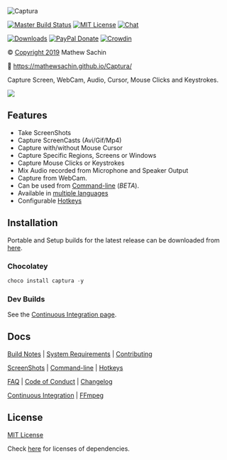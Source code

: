 ![Captura](https://mathewsachin.github.io/Captura/assets/Banner.png)

[![Master Build Status](https://img.shields.io/appveyor/ci/MathewSachin/Captura/master.svg?style=flat-square&logo=appveyor)](https://ci.appveyor.com/project/MathewSachin/Captura)
[![MIT License](https://img.shields.io/badge/license-MIT-blue.svg?style=flat-square)](LICENSE.md)
[![Chat](https://img.shields.io/badge/chat-on_gitter-yellow.svg?style=flat-square&logo=gitter)](https://gitter.im/MathewSachin/Captura)

[![Downloads](https://img.shields.io/github/downloads/MathewSachin/Captura/total.svg?style=flat-square)](https://mathewsachin.github.io/Captura/download)
[![PayPal Donate](https://img.shields.io/badge/donate-PayPal-orange.svg?style=flat-square&logo=paypal)](https://mathewsachin.github.io/Captura/donate)
[![Crowdin](https://d322cqt584bo4o.cloudfront.net/captura/localized.svg)](https://crowdin.com/project/captura)

&copy; [Copyright 2019](LICENSE.md) Mathew Sachin

:link: <https://mathewsachin.github.io/Captura/>

Capture Screen, WebCam, Audio, Cursor, Mouse Clicks and Keystrokes.

<a href="docs/Screenshots"><img src="https://mathewsachin.github.io/Captura/assets/ScreenShots/Home.png" style="max-width: 200px"></a>

## Features

- Take ScreenShots
- Capture ScreenCasts (Avi/Gif/Mp4)
- Capture with/without Mouse Cursor
- Capture Specific Regions, Screens or Windows
- Capture Mouse Clicks or Keystrokes
- Mix Audio recorded from Microphone and Speaker Output
- Capture from WebCam.
- Can be used from [Command-line](https://mathewsachin.github.io/Captura/cmdline) (*BETA*).
- Available in [multiple languages](https://mathewsachin.github.io/Captura/translation)
- Configurable [Hotkeys](https://mathewsachin.github.io/Captura/hotkeys)

## Installation

[latest]: https://github.com/MathewSachin/Captura/releases/latest

Portable and Setup builds for the latest release can be downloaded from [here][latest].

### Chocolatey

```powershell
choco install captura -y
```

### Dev Builds

See the [Continuous Integration page](docs/CI.md).

## Docs
[Build Notes](docs/Build.md) | [System Requirements](docs/System-Requirements.md) | [Contributing](CONTRIBUTING.md)

[ScreenShots](docs/Screenshots) | [Command-line](docs/Cmdline/README.md) | [Hotkeys](https://mathewsachin.github.io/Captura/hotkeys)

[FAQ](docs/FAQ.md) | [Code of Conduct](CODE_OF_CONDUCT.md) | [Changelog](docs/Changelogs/README.md)

[Continuous Integration](docs/CI.md) | [FFmpeg](docs/FFmpeg.md)

## License

[MIT License](LICENSE.md)

Check [here](licenses/) for licenses of dependencies.

